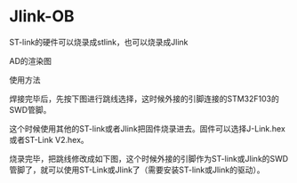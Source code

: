 # Jlink-OB

ST-link的硬件可以烧录成stlink，也可以烧录成Jlink

AD的渲染图

使用方法

焊接完毕后，先按下图进行跳线选择，这时候外接的引脚连接的STM32F103的SWD管脚。

这个时候使用其他的ST-link或者Jlink把固件烧录进去。固件可以选择J-Link.hex或者ST-Link V2.hex。

烧录完毕，把跳线修改成如下图，这个时候外接的引脚作为ST-link或Jlink的SWD管脚了，就可以使用ST-Link或Jlink了（需要安装ST-link或Jlink的驱动）。

